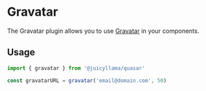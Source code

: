 # Gravatar

The Gravatar plugin allows you to use [Gravatar](http://gravatar.com) in your components.

## Usage

```typescript
import { gravatar } from '@juicyllama/quasar'

const gravatarURL = gravatar('email@domain.com', 50)
```